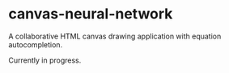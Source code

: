 # canvas-neural-network

A collaborative HTML canvas drawing application with equation autocompletion.

Currently in progress.
